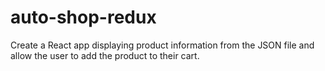 # auto-shop-redux
Create a React app displaying product information from the JSON file and allow the user to add the product to their cart.
